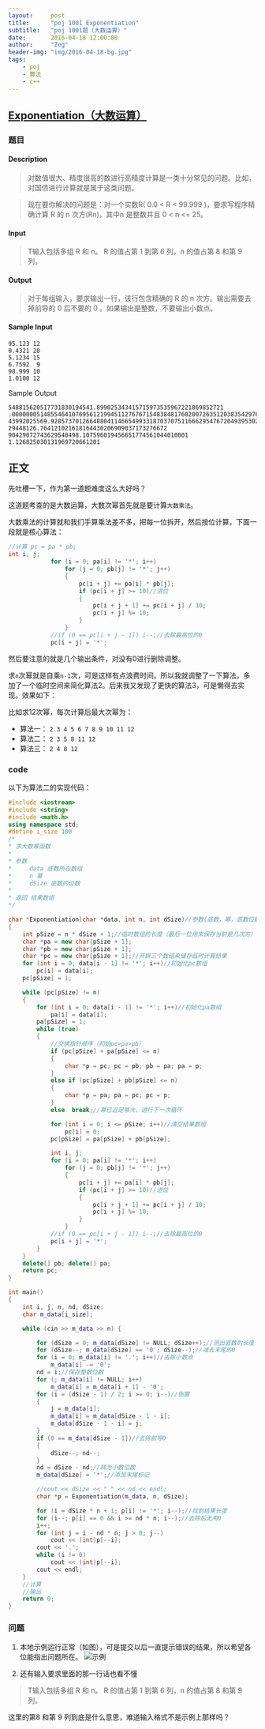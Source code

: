 ```yaml
---
layout:     post
title:      "poj 1001 Exponentiation"
subtitle:   "poj 1001题（大数运算）"
date:       2016-04-18 12:00:00
author:     "Zeg"
header-img: "img/2016-04-18-bg.jpg"
tags:
    - poj
    - 算法
    - c++
---
```


## <a target="_blank" href="http://poj.org/problem?id=1001">Exponentiation（大数运算）</a>

### 题目

#### Description

>对数值很大、精度很高的数进行高精度计算是一类十分常见的问题。比如，对国债进行计算就是属于这类问题。 

>现在要你解决的问题是：对一个实数R( 0.0 < R < 99.999 )，要求写程序精确计算 R 的 n 次方(Rn)，其中n 是整数并且 0 < n <= 25。

#### Input

>T输入包括多组 R 和 n。 R 的值占第 1 到第 6 列，n 的值占第 8 和第 9 列。

#### Output

>对于每组输入，要求输出一行，该行包含精确的 R 的 n 次方。输出需要去掉前导的 0 后不要的 0 。如果输出是整数，不要输出小数点。

#### Sample Input

```
95.123 12
0.4321 20
5.1234 15
6.7592  9
98.999 10
1.0100 12
```

Sample Output

```
548815620517731830194541.899025343415715973535967221869852721
.00000005148554641076956121994511276767154838481760200726351203835429763013462401
43992025569.928573701266488041146654993318703707511666295476720493953024
29448126.764121021618164430206909037173276672
90429072743629540498.107596019456651774561044010001
1.126825030131969720661201
```

## 正文

先吐槽一下，作为第一道题难度这么大好吗？

这道题考查的是大数运算，大数次幂首先就是要计算`大数乘法`。 

大数乘法的计算就和我们手算乘法差不多，把每一位拆开，然后按位计算，下面一段就是核心算法：

```cpp
//计算 pc = pa * pb;
int i, j;
			for (i = 0; pa[i] != '*'; i++)
				for (j = 0; pb[j] != '*'; j++)
				{
					pc[i + j] += pa[i] * pb[j];
					if (pc[i + j] >= 10)//进位
					{
						pc[i + j + 1] += pc[i + j] / 10;
						pc[i + j] %= 10;
					}
				}
			//if (0 == pc[i + j - 1]) i--;//去除最高位的0
			pc[i + j] = '*';
```

然后要注意的就是几个输出条件，对没有0进行删除调整。

求`n`次幂就是自乘`n-1`次，可是这样有点浪费时间。所以我就调整了一下算法，多加了一个临时空间来简化算法2。后来我又发现了更快的算法3，可是懒得去实现。效果如下：

比如求12次幂，每次计算后最大次幂为：

* 算法一： `2 3 4 5 6 7 8 9 10 11 12`
* 算法二： `2 3 5 8 11 12`
* 算法三： `2 4 8 12`

### code

以下为算法二的实现代码：

```c++
#include <iostream>
#include <string>
#include <math.h>
using namespace std;
#define i_size 100
/*
* 求大数幂函数
*
* 参数
*     data 底数所在数组
*     n 幂
*     dSize 底数的位数
*
* 返回 结果数组
*/

char *Exponentiation(char *data, int n, int dSize)//参数(底数，幂，底数位数)
{
	int pSize = n * dSize + 1;//临时数组的长度（最后一位用来保存当前是几次方）
	char *pa = new char[pSize + 1];
	char *pb = new char[pSize + 1];
	char *pc = new char[pSize + 1];//开辟三个数组来储存临时计算结果
	for (int i = 0; data[i - 1] != '*'; i++)//初始化pc数组
		pc[i] = data[i];
	pc[pSize] = 1;

	while (pc[pSize] != n)
	{
		for (int i = 0; data[i - 1] != '*'; i++)//初始化pa数组
			pa[i] = data[i];
		pa[pSize] = 1;
		while (true)
		{
			//交换指针顺序（初始pc>pa>pb）
			if (pc[pSize] + pa[pSize] <= n)
			{
				char *p = pc; pc = pb; pb = pa; pa = p;
			}
			else if (pc[pSize] + pb[pSize] <= n)
			{
				char *p = pa; pa = pc; pc = p;
			}
			else  break;//幂已近足够大，进行下一次循环

			for (int i = 0; i <= pSize; i++)//清空结果数组
				pc[i] = 0;
			pc[pSize] = pa[pSize] + pb[pSize];

			int i, j;
			for (i = 0; pa[i] != '*'; i++)
				for (j = 0; pb[j] != '*'; j++)
				{
					pc[i + j] += pa[i] * pb[j];
					if (pc[i + j] >= 10)//进位
					{
						pc[i + j + 1] += pc[i + j] / 10;
						pc[i + j] %= 10;
					}
				}
			//if (0 == pc[i + j - 1]) i--;//去除最高位的0
			pc[i + j] = '*';
		}
	}
	delete[] pb; delete[] pa;
	return pc;
}

int main()
{
	int i, j, n, nd, dSize;
	char m_data[i_size];

	while (cin >> m_data >> n) {

		for (dSize = 0; m_data[dSize] != NULL; dSize++);//测出底数的长度
		for (dSize--; m_data[dSize] == '0'; dSize--);//减去末尾的0
		for (i = 0; m_data[i] != '.'; i++)//去除小数点
			m_data[i] -= '0';
		nd = i;//保存整数位数
		for (; m_data[i] != NULL; i++)
			m_data[i] = m_data[i + 1] - '0';
		for (i = (dSize - 1) / 2; i >= 0; i--)//倒置
		{
			j = m_data[i];
			m_data[i] = m_data[dSize - 1 - i];
			m_data[dSize - 1 - i] = j;
		}
		if (0 == m_data[dSize - 1])//去除前导0
		{
			dSize--; nd--;
		}
		nd = dSize - nd;//转为小数位数
		m_data[dSize] = '*';//添加末尾标记

		//cout << dSize << " " << nd << endl;
		char *p = Exponentiation(m_data, n, dSize);

		for (i = dSize * n + 1; p[i] != '*'; i--);//找到结果长度
		for (i--; p[i] == 0 && i >= nd * n; i--);//去除后无用0
		i++;
		for (int j = i - nd * n; j > 0; j--)
			cout << (int)p[--i];
		cout << '.';
		while (i != 0)
			cout << (int)p[--i];
		cout << endl;
	}
	//计算
	//输出
	return 0;
}
```

### 问题

1. 本地示例运行正常（如图），可是提交以后一直提示错误的结果，所以希望各位能指出问题所在。
 ![示例]({{site.img}}/2016-04-18-bg-a.png)

2. 还有输入要求里面的那一行话也看不懂

>T输入包括多组 R 和 n。 R 的值占第 1 到第 6 列，n 的值占第 8 和第 9 列。

这里的第8 和第 9 列到底是什么意思，难道输入格式不是示例上那样吗？

